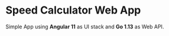 # Speed Calculator Web App  
  
Simple App using **Angular 11** as UI stack and **Go 1.13** as Web API.

